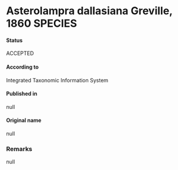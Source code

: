 Asterolampra dallasiana Greville, 1860 SPECIES
=======

#### Status
ACCEPTED

#### According to
Integrated Taxonomic Information System

#### Published in
null

#### Original name
null

### Remarks
null